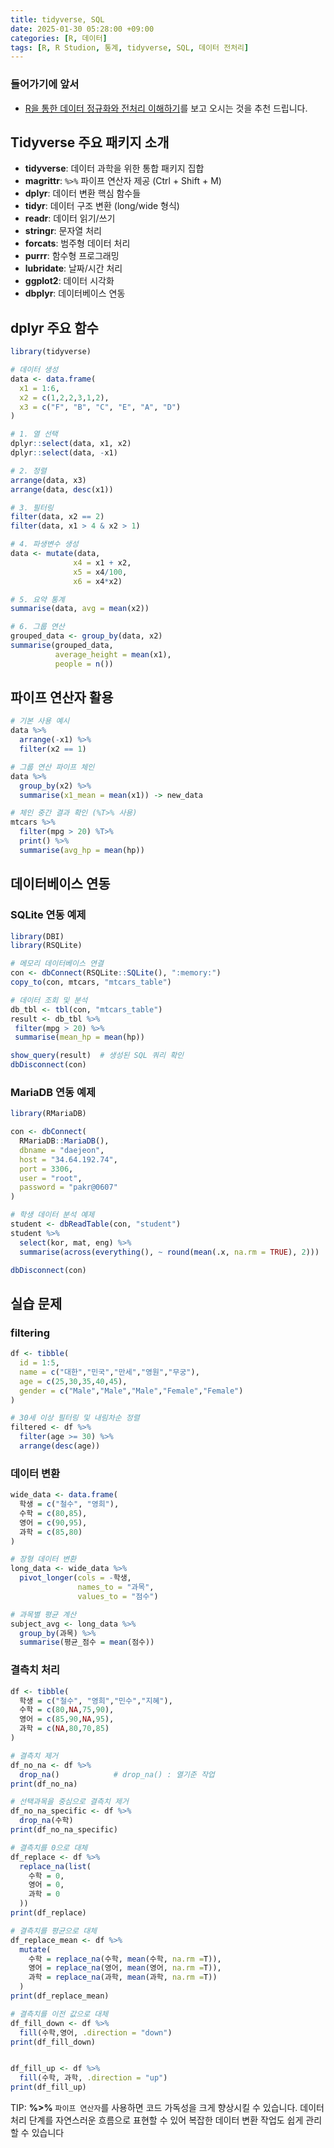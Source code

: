 ```yaml
---
title: tidyverse, SQL
date: 2025-01-30 05:28:00 +09:00
categories: [R, 데이터]
tags: [R, R Studion, 통계, tidyverse, SQL, 데이터 전처리]
---
```

### 들어가기에 앞서
- [R을 통한 데이터 정규화와 전처리 이해하기](https://parkyaeseong.github.io/posts/R%EC%9D%84-%ED%86%B5%ED%95%9C-%EB%8D%B0%EC%9D%B4%ED%84%B0-%EC%A0%95%EA%B7%9C%ED%99%94%EC%99%80-%EC%A0%84%EC%B2%98%EB%A6%AC-%EC%9D%B4%ED%95%B4%ED%95%98%EA%B8%B0/)를 보고 오시는 것을 추천 드립니다.


## Tidyverse 주요 패키지 소개
- **tidyverse**: 데이터 과학을 위한 통합 패키지 집합
- **magrittr**: `%>%` 파이프 연산자 제공 (Ctrl + Shift + M)
- **dplyr**: 데이터 변환 핵심 함수들
- **tidyr**: 데이터 구조 변환 (long/wide 형식)
- **readr**: 데이터 읽기/쓰기
- **stringr**: 문자열 처리
- **forcats**: 범주형 데이터 처리
- **purrr**: 함수형 프로그래밍
- **lubridate**: 날짜/시간 처리
- **ggplot2**: 데이터 시각화
- **dbplyr**: 데이터베이스 연동

## dplyr 주요 함수
```r
library(tidyverse)

# 데이터 생성
data <- data.frame(
  x1 = 1:6,
  x2 = c(1,2,2,3,1,2),
  x3 = c("F", "B", "C", "E", "A", "D")
)

# 1. 열 선택
dplyr::select(data, x1, x2)
dplyr::select(data, -x1)

# 2. 정렬
arrange(data, x3)
arrange(data, desc(x1))

# 3. 필터링
filter(data, x2 == 2)
filter(data, x1 > 4 & x2 > 1)

# 4. 파생변수 생성
data <- mutate(data, 
              x4 = x1 + x2,
              x5 = x4/100,
              x6 = x4*x2)

# 5. 요약 통계
summarise(data, avg = mean(x2))

# 6. 그룹 연산
grouped_data <- group_by(data, x2)
summarise(grouped_data,
          average_height = mean(x1),
          people = n())
```
## 파이프 연산자 활용
```r
# 기본 사용 예시
data %>% 
  arrange(-x1) %>% 
  filter(x2 == 1)

# 그룹 연산 파이프 체인
data %>% 
  group_by(x2) %>% 
  summarise(x1_mean = mean(x1)) -> new_data

# 체인 중간 결과 확인 (%T>% 사용)
mtcars %>% 
  filter(mpg > 20) %T>% 
  print() %>% 
  summarise(avg_hp = mean(hp))
  ```

 ## 데이터베이스 연동

 ### SQLite 연동 예제

 ```r
 library(DBI)
library(RSQLite)

# 메모리 데이터베이스 연결
con <- dbConnect(RSQLite::SQLite(), ":memory:")
copy_to(con, mtcars, "mtcars_table")

# 데이터 조회 및 분석
db_tbl <- tbl(con, "mtcars_table")
result <- db_tbl %>% 
  filter(mpg > 20) %>% 
  summarise(mean_hp = mean(hp))

show_query(result)  # 생성된 SQL 쿼리 확인
dbDisconnect(con)
```

### MariaDB 연동 예제
```r
library(RMariaDB)

con <- dbConnect(
  RMariaDB::MariaDB(),
  dbname = "daejeon",
  host = "34.64.192.74",
  port = 3306,
  user = "root",
  password = "pakr@0607"
)

# 학생 데이터 분석 예제
student <- dbReadTable(con, "student")
student %>%
  select(kor, mat, eng) %>% 
  summarise(across(everything(), ~ round(mean(.x, na.rm = TRUE), 2)))

dbDisconnect(con)
```

## 실습 문제
### filtering
```r
df <- tibble(
  id = 1:5,
  name = c("대한","민국","만세","영원","무궁"),
  age = c(25,30,35,40,45),
  gender = c("Male","Male","Male","Female","Female")
)

# 30세 이상 필터링 및 내림차순 정렬
filtered <- df %>% 
  filter(age >= 30) %>% 
  arrange(desc(age))
```

### 데이터 변환
```r
wide_data <- data.frame(
  학생 = c("철수", "영희"),
  수학 = c(80,85),
  영어 = c(90,95),
  과학 = c(85,80)
)

# 장형 데이터 변환
long_data <- wide_data %>% 
  pivot_longer(cols = -학생, 
               names_to = "과목", 
               values_to = "점수")

# 과목별 평균 계산
subject_avg <- long_data %>% 
  group_by(과목) %>% 
  summarise(평균_점수 = mean(점수))
```

### 결측치 처리
```r
df <- tibble(
  학생 = c("철수", "영희","민수","지혜"),
  수학 = c(80,NA,75,90),
  영어 = c(85,90,NA,95),
  과학 = c(NA,80,70,85)
)

# 결측치 제거
df_no_na <- df %>% 
  drop_na()            # drop_na() : 열기준 작업
print(df_no_na)

# 선택과목을 중심으로 결측치 제거
df_no_na_specific <- df %>% 
  drop_na(수학)
print(df_no_na_specific)

# 결측치를 0으로 대체
df_replace <- df %>% 
  replace_na(list(
    수학 = 0,
    영어 = 0,
    과학 = 0
  ))
print(df_replace)

# 결측치를 평균으로 대체
df_replace_mean <- df %>% 
  mutate(
    수학 = replace_na(수학, mean(수학, na.rm =T)),
    영어 = replace_na(영어, mean(영어, na.rm =T)),
    과학 = replace_na(과학, mean(과학, na.rm =T))
  )
print(df_replace_mean)

# 결측치를 이전 값으로 대체
df_fill_down <- df %>% 
  fill(수학,영어, .direction = "down")  
print(df_fill_down)


df_fill_up <- df %>% 
  fill(수학, 과학, .direction = "up")
print(df_fill_up)
```

TIP: **%>%** `파이프 연산자`를 사용하면 코드 가독성을 크게 향상시킬 수 있습니다. 데이터 처리 단계를 자연스러운 흐름으로 표현할 수 있어 복잡한 데이터 변환 작업도 쉽게 관리할 수 있습니다